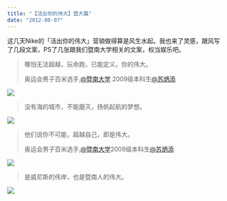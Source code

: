```yaml
---
title: "【活出你的伟大】暨大篇"
date: "2012-08-07"
---
```


这几天Nike的「活出你的伟大」营销做得算是风生水起。我也来了灵感，跟风写了几段文案，PS了几张跟我们暨南大学相关的文案，权当娱乐吧。

> 哪怕无法超越，玩命跑，已能定义，你的伟大。
> 
> 奥运会男子百米选手,[@暨南大学](http://weibo.com/n/%E6%9A%A8%E5%8D%97%E5%A4%A7%E5%AD%A6) 2009级本科生[@苏炳添](http://weibo.com/n/%E8%8B%8F%E7%82%B3%E6%B7%BB)

![](https://static.is26.com/wp-image/2012/08/Sudingtian2.jpg)

> 没有海的城市，不能磨灭，扬帆起航的梦想。

![](https://static.is26.com/wp-image/2012/08/JnuGofar.jpg)

> 他们说你不可能，超越自己，即是伟大。
> 
> 奥运会男子百米选手,[@暨南大学](http://weibo.com/n/%E6%9A%A8%E5%8D%97%E5%A4%A7%E5%AD%A6)2009级本科生[@苏炳添](http://weibo.com/n/%E8%8B%8F%E7%82%B3%E6%B7%BB)

![](https://static.is26.com/wp-image/2012/08/sudingtian.jpg)

> 是威尼斯的伟岸，也是暨南人的伟大。

![](https://static.is26.com/wp-image/2012/08/HIjnu.jpg)
